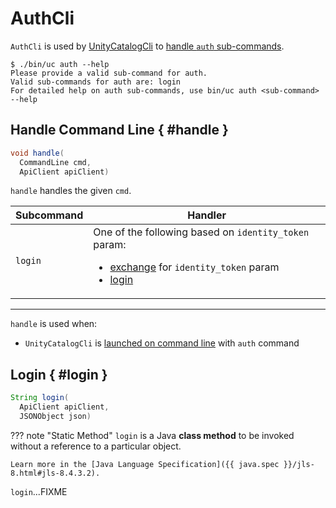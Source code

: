 # AuthCli

`AuthCli` is used by [UnityCatalogCli](UnityCatalogCli.md) to [handle `auth` sub-commands](#handle).

```console
$ ./bin/uc auth --help
Please provide a valid sub-command for auth.
Valid sub-commands for auth are: login
For detailed help on auth sub-commands, use bin/uc auth <sub-command> --help
```

## Handle Command Line { #handle }

```java
void handle(
  CommandLine cmd,
  ApiClient apiClient)
```

`handle` handles the given `cmd`.

Subcommand | Handler
-|-
 `login` | One of the following based on `identity_token` param:<ul><li>[exchange](#exchange) for `identity_token` param</li><li>[login](#login)</li></ul>

---

`handle` is used when:

* `UnityCatalogCli` is [launched on command line](UnityCatalogCli.md#main) with `auth` command

## Login { #login }

```java
String login(
  ApiClient apiClient,
  JSONObject json)
```

??? note "Static Method"
    `login` is a Java **class method** to be invoked without a reference to a particular object.

    Learn more in the [Java Language Specification]({{ java.spec }}/jls-8.html#jls-8.4.3.2).

`login`...FIXME
